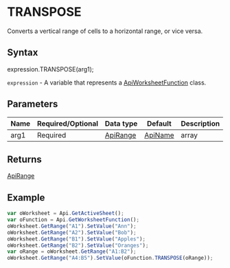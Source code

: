 # TRANSPOSE

Converts a vertical range of cells to a horizontal range, or vice versa.

## Syntax

expression.TRANSPOSE(arg1);

`expression` - A variable that represents a [ApiWorksheetFunction](../ApiWorksheetFunction.md) class.

## Parameters

| **Name** | **Required/Optional** | **Data type** | **Default** | **Description** |
| ------------- | ------------- | ------------- | ------------- | ------------- |
| arg1 | Required | [ApiRange](../../ApiRange/ApiRange.md) | [ApiName](../../ApiName/ApiName.md) | array |  | A range of cells on a worksheet or an array that will be transposed. |

## Returns

[ApiRange](../../ApiRange/ApiRange.md)

## Example



```javascript
var oWorksheet = Api.GetActiveSheet();
var oFunction = Api.GetWorksheetFunction();
oWorksheet.GetRange("A1").SetValue("Ann");
oWorksheet.GetRange("A2").SetValue("Bob");
oWorksheet.GetRange("B1").SetValue("Apples");
oWorksheet.GetRange("B2").SetValue("Oranges");
var oRange = oWorksheet.GetRange("A1:B2");
oWorksheet.GetRange("A4:B5").SetValue(oFunction.TRANSPOSE(oRange));
```
